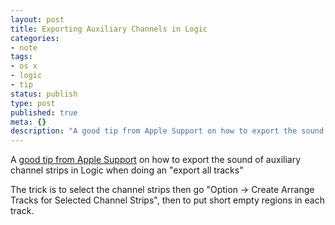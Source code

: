 ```yaml
---
layout: post
title: Exporting Auxiliary Channels in Logic
categories:
- note
tags:
- os x
- logic
- tip
status: publish
type: post
published: true
meta: {}
description: "A good tip from Apple Support on how to export the sound of auxiliary channel strips in Logic when doing an "export all tracks" The trick is to select the"
---
```


A [good tip from Apple Support](http://support.apple.com/kb/HT3650?viewlocale=en_US&locale=en_US#) on how to export the sound of auxiliary channel strips in Logic when doing an "export all tracks"

The trick is to select the channel strips then go "Option -> Create Arrange Tracks for Selected Channel Strips", then to put short empty regions in each track.
